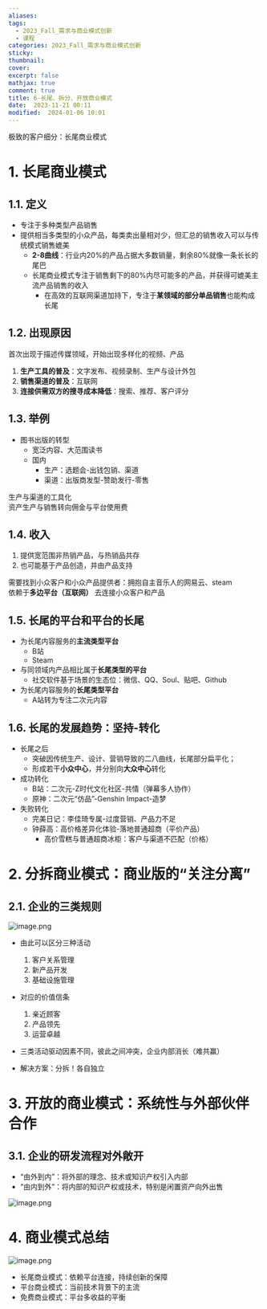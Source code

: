 ```yaml
---
aliases: 
tags:
  - 2023_Fall_需求与商业模式创新
  - 课程
categories: 2023_Fall_需求与商业模式创新
sticky:
thumbnail:
cover: 
excerpt: false
mathjax: true
comment: true
title: 6-长尾、拆分、开放商业模式
date:  2023-11-21 00:11
modified:  2024-01-06 10:01
---
```


极致的客户细分：长尾商业模式

# 1. 长尾商业模式

## 1.1. 定义

- 专注于多种类型产品销售
- 提供相当多类型的小众产品，每类卖出量相对少，但汇总的销售收入可以与传统模式销售媲美
	- **2-8曲线**：行业内20%的产品占据大多数销量，剩余80%就像一条长长的尾巴
	- 长尾商业模式专注于销售剩下的80%内尽可能多的产品，并获得可媲美主流产品销售的收入
		- 在高效的互联网渠道加持下，专注于**某领域的部分单品销售**也能构成长尾

## 1.2. 出现原因

首次出现于描述传媒领域，开始出现多样化的视频、产品

1. **生产工具的普及**：文字发布、视频录制、生产与设计外包
2. **销售渠道的普及**：互联网
3. **连接供需双方的搜寻成本降低**：搜索、推荐、客户评分

## 1.3. 举例

- 图书出版的转型
	- 宽泛内容、大范围读书
	- 国内
		- 生产：选题会-出钱包销、渠道
		- 渠道：出版商发型-赞助发行-零售

生产与渠道的工具化  
资产生产与销售转向佣金与平台使用费

## 1.4. 收入

1. 提供宽范围非热销产品，与热销品共存
2. 也可能基于产品创造，并由产品支持

需要找到小众客户和小众产品提供者：拥抱自主音乐人的网易云、steam  
依赖于**多边平台（互联网）** 去连接小众客户和产品

## 1.5. 长尾的平台和平台的长尾

- 为长尾内容服务的**主流类型平台**
	- B站
	- Steam
- 与同领域内产品相比属于**长尾类型的平台**
	- 社交软件基于场景的生态位：微信、QQ、Soul、贴吧、Github
- 为长尾内容服务的**长尾类型平台**
	- A站转为专注二次元内容

## 1.6. 长尾的发展趋势：坚持-转化

- 长尾之后
	- 突破因传统生产、设计、营销导致的二八曲线，长尾部分扁平化；
	- 形成若干**小众中心**，并分别向**大众中心**转化
- 成功转化
	- B站：二次元-Z时代文化社区-共情（弹幕多人协作）
	- 原神：二次元“仿品”-Genshin Impact-造梦
- 失败转化
	- 完美日记：李佳琦专属-过度营销、产品力不足
	- 钟薛高：高价格差异化体验-落地普通超商（平价产品）
		- 高价雪糕与普通超商冰柜：客户与渠道不匹配（价格）

# 2. 分拆商业模式：商业版的“关注分离”

## 2.1. 企业的三类规则

![image.png](https://chillcharlie-img.oss-cn-hangzhou.aliyuncs.com/image%2F2023%2F12%2F24%2F20-17-53-79aeb249ee619876231c0eb215880c8d-20231224201753-8b2ad9.png)

- 由此可以区分三种活动
	1. 客户关系管理
	2. 新产品开发
	3. 基础设施管理

- 对应的价值信条
	1. 亲近顾客
	2. 产品领先
	3. 运营卓越

- 三类活动驱动因素不同，彼此之间冲突，企业内部消长（难共赢）
- 解决方案：分拆！各自独立

# 3. 开放的商业模式：系统性与外部伙伴合作

## 3.1. 企业的研发流程对外敞开

- “由外到内”：将外部的理念、技术或知识产权引入内部
- “由内到外”：将内部的知识产权或技术，特别是闲置资产向外出售

![image.png](https://chillcharlie-img.oss-cn-hangzhou.aliyuncs.com/image%2F2023%2F12%2F24%2F20-19-30-0575f051e056e17266ceb2e48e6834a2-20231224201929-22c258.png)

# 4. 商业模式总结

![image.png](https://chillcharlie-img.oss-cn-hangzhou.aliyuncs.com/image%2F2023%2F12%2F24%2F20-22-43-8d955f97fd26df785a3ff6fa5a22e6c5-20231224202243-7fce94.png)

- 长尾商业模式：依赖平台连接，持续创新的保障
- 平台商业模式：当前技术背景下的主流
- 免费商业模式：平台多收益的平衡

